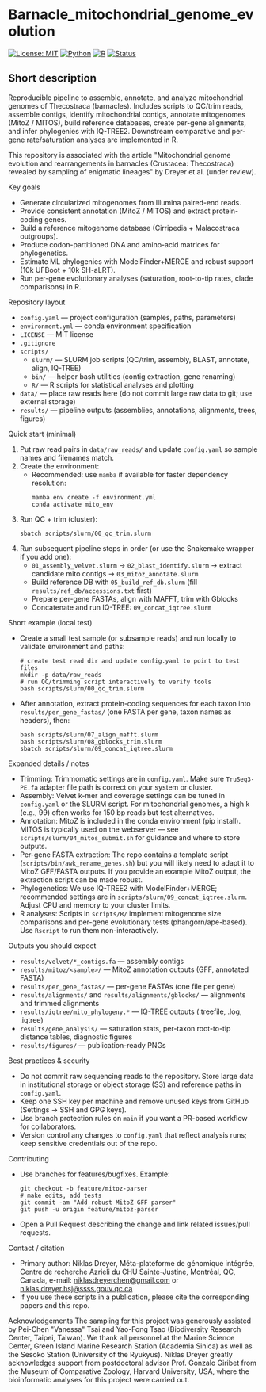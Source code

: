# Barnacle_mitochondrial_genome_evolution

[![License: MIT](https://img.shields.io/badge/License-MIT-blue.svg)](LICENSE) [![Python](https://img.shields.io/badge/python-3.10%2B-blue)](https://www.python.org/) [![R](https://img.shields.io/badge/R-4.3-orange)](https://www.r-project.org/) [![Status](https://img.shields.io/badge/status-draft-orange)]()

Short description
-----------------
Reproducible pipeline to assemble, annotate, and analyze mitochondrial genomes of Thecostraca (barnacles). Includes scripts to QC/trim reads, assemble contigs, identify mitochondrial contigs, annotate mitogenomes (MitoZ / MITOS), build reference databases, create per-gene alignments, and infer phylogenies with IQ-TREE2. Downstream comparative and per-gene rate/saturation analyses are implemented in R.

This repository is associated with the article "Mitochondrial genome evolution and rearrangements in barnacles (Crustacea: Thecostraca) revealed by sampling of enigmatic lineages" by Dreyer et al. (under review). 

Key goals
- Generate circularized mitogenomes from Illumina paired-end reads.
- Provide consistent annotation (MitoZ / MITOS) and extract protein-coding genes.
- Build a reference mitogenome database (Cirripedia + Malacostraca outgroups).
- Produce codon-partitioned DNA and amino-acid matrices for phylogenetics.
- Estimate ML phylogenies with ModelFinder+MERGE and robust support (10k UFBoot + 10k SH-aLRT).
- Run per-gene evolutionary analyses (saturation, root-to-tip rates, clade comparisons) in R.

Repository layout
- `config.yaml` — project configuration (samples, paths, parameters)
- `environment.yml` — conda environment specification
- `LICENSE` — MIT license
- `.gitignore`
- `scripts/`  
  - `slurm/` — SLURM job scripts (QC/trim, assembly, BLAST, annotate, align, IQ-TREE)  
  - `bin/` — helper bash utilities (contig extraction, gene renaming)  
  - `R/` — R scripts for statistical analyses and plotting
- `data/` — place raw reads here (do not commit large raw data to git; use external storage)
- `results/` — pipeline outputs (assemblies, annotations, alignments, trees, figures)

Quick start (minimal)
1. Put raw read pairs in `data/raw_reads/` and update `config.yaml` so sample names and filenames match.
2. Create the environment:
   - Recommended: use `mamba` if available for faster dependency resolution:
     ```
     mamba env create -f environment.yml
     conda activate mito_env
     ```
3. Run QC + trim (cluster):
   ```
   sbatch scripts/slurm/00_qc_trim.slurm
   ```
4. Run subsequent pipeline steps in order (or use the Snakemake wrapper if you add one):
   - `01_assembly_velvet.slurm` → `02_blast_identify.slurm` → extract candidate mito contigs → `03_mitoz_annotate.slurm`
   - Build reference DB with `05_build_ref_db.slurm` (fill `results/ref_db/accessions.txt` first)
   - Prepare per-gene FASTAs, align with MAFFT, trim with Gblocks
   - Concatenate and run IQ-TREE: `09_concat_iqtree.slurm`

Short example (local test)
- Create a small test sample (or subsample reads) and run locally to validate environment and paths:
  ```
  # create test read dir and update config.yaml to point to test files
  mkdir -p data/raw_reads
  # run QC/trimming script interactively to verify tools
  bash scripts/slurm/00_qc_trim.slurm
  ```
- After annotation, extract protein-coding sequences for each taxon into `results/per_gene_fastas/` (one FASTA per gene, taxon names as headers), then:
  ```
  bash scripts/slurm/07_align_mafft.slurm
  bash scripts/slurm/08_gblocks_trim.slurm
  sbatch scripts/slurm/09_concat_iqtree.slurm
  ```

Expanded details / notes
- Trimming: Trimmomatic settings are in `config.yaml`. Make sure `TruSeq3-PE.fa` adapter file path is correct on your system or cluster.
- Assembly: Velvet k-mer and coverage settings can be tuned in `config.yaml` or the SLURM script. For mitochondrial genomes, a high k (e.g., 99) often works for 150 bp reads but test alternatives.
- Annotation: MitoZ is included in the conda environment (pip install). MITOS is typically used on the webserver — see `scripts/slurm/04_mitos_submit.sh` for guidance and where to store outputs.
- Per-gene FASTA extraction: The repo contains a template script (`scripts/bin/awk_rename_genes.sh`) but you will likely need to adapt it to MitoZ GFF/FASTA outputs. If you provide an example MitoZ output, the extraction script can be made robust.
- Phylogenetics: We use IQ-TREE2 with ModelFinder+MERGE; recommended settings are in `scripts/slurm/09_concat_iqtree.slurm`. Adjust CPU and memory to your cluster limits.
- R analyses: Scripts in `scripts/R/` implement mitogenome size comparisons and per-gene evolutionary tests (phangorn/ape-based). Use `Rscript` to run them non-interactively.

Outputs you should expect
- `results/velvet/*_contigs.fa` — assembly contigs
- `results/mitoz/<sample>/` — MitoZ annotation outputs (GFF, annotated FASTA)
- `results/per_gene_fastas/` — per-gene FASTAs (one file per gene)
- `results/alignments/` and `results/alignments/gblocks/` — alignments and trimmed alignments
- `results/iqtree/mito_phylogeny.*` — IQ-TREE outputs (.treefile, .log, .iqtree)
- `results/gene_analysis/` — saturation stats, per-taxon root-to-tip distance tables, diagnostic figures
- `results/figures/` — publication-ready PNGs

Best practices & security
- Do not commit raw sequencing reads to the repository. Store large data in institutional storage or object storage (S3) and reference paths in `config.yaml`.
- Keep one SSH key per machine and remove unused keys from GitHub (Settings → SSH and GPG keys).
- Use branch protection rules on `main` if you want a PR-based workflow for collaborators.
- Version control any changes to `config.yaml` that reflect analysis runs; keep sensitive credentials out of the repo.

Contributing
- Use branches for features/bugfixes. Example:
  ```
  git checkout -b feature/mitoz-parser
  # make edits, add tests
  git commit -am "Add robust MitoZ GFF parser"
  git push -u origin feature/mitoz-parser
  ```
- Open a Pull Request describing the change and link related issues/pull requests.

Contact / citation
- Primary author: Niklas Dreyer, Méta-plateforme de génomique intégrée, Centre de recherche Azrieli du CHU Sainte-Justine, Montréal, QC, Canada, e-mail: niklasdreyerchen@gmail.com or niklas.dreyer.hsj@ssss.gouv.qc.ca
- If you use these scripts in a publication, please cite the corresponding papers and this repo.

Acknowledgements
The sampling for this project was generously assisted by Pei-Chen "Vanessa" Tsai and Yao-Fong Tsao (Biodiversity Research Center, Taipei, Taiwan). We thank all personnel at the Marine Science Center, Green Island Marine Research Station (Academia Sinica) as well as the Sesoko Station (University of the Ryukyus). Niklas Dreyer greatly acknowledges support from postdoctoral advisor Prof. Gonzalo Giribet from the Museum of Comparative Zoology, Harvard University, USA, where the bioinformatic analyses for this project were carried out.
